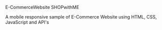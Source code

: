 E-CommerceWebsite SHOPwithME

A mobile responsive sample of E-Commerce Website using HTML, CSS, JavaScript and API's
